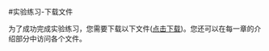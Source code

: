 #实验练习-下载文件

为了成功完成实验练习，您需要下载以下文件([点击下载](../static/file/LFD134x_Lab_Files.zip))。您还可以在每一章的介绍部分中访问各个文件。